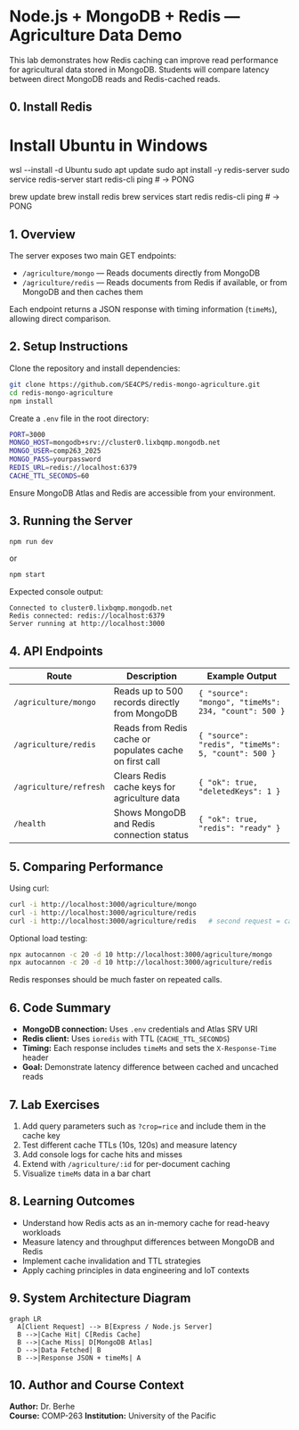 # Node.js + MongoDB + Redis — Agriculture Data Demo

This lab demonstrates how Redis caching can improve read performance for agricultural data stored in MongoDB. Students will compare latency between direct MongoDB reads and Redis-cached reads.

## 0. Install Redis

# Install Ubuntu in Windows
wsl --install -d Ubuntu
sudo apt update
sudo apt install -y redis-server
sudo service redis-server start
redis-cli ping   # → PONG

brew update
brew install redis
brew services start redis
redis-cli ping   # → PONG

## 1. Overview
The server exposes two main GET endpoints:
- `/agriculture/mongo` — Reads documents directly from MongoDB  
- `/agriculture/redis` — Reads documents from Redis if available, or from MongoDB and then caches them  

Each endpoint returns a JSON response with timing information (`timeMs`), allowing direct comparison.

## 2. Setup Instructions
Clone the repository and install dependencies:
```bash
git clone https://github.com/SE4CPS/redis-mongo-agriculture.git
cd redis-mongo-agriculture
npm install
```
Create a `.env` file in the root directory:
```bash
PORT=3000
MONGO_HOST=mongodb+srv://cluster0.lixbqmp.mongodb.net
MONGO_USER=comp263_2025
MONGO_PASS=yourpassword
REDIS_URL=redis://localhost:6379
CACHE_TTL_SECONDS=60
```
Ensure MongoDB Atlas and Redis are accessible from your environment.

## 3. Running the Server
```bash
npm run dev
```
or
```bash
npm start
```
Expected console output:
```
Connected to cluster0.lixbqmp.mongodb.net
Redis connected: redis://localhost:6379
Server running at http://localhost:3000
```

## 4. API Endpoints
| Route | Description | Example Output |
|-------|--------------|----------------|
| `/agriculture/mongo` | Reads up to 500 records directly from MongoDB | `{ "source": "mongo", "timeMs": 234, "count": 500 }` |
| `/agriculture/redis` | Reads from Redis cache or populates cache on first call | `{ "source": "redis", "timeMs": 5, "count": 500 }` |
| `/agriculture/refresh` | Clears Redis cache keys for agriculture data | `{ "ok": true, "deletedKeys": 1 }` |
| `/health` | Shows MongoDB and Redis connection status | `{ "ok": true, "redis": "ready" }` |

## 5. Comparing Performance
Using curl:
```bash
curl -i http://localhost:3000/agriculture/mongo
curl -i http://localhost:3000/agriculture/redis
curl -i http://localhost:3000/agriculture/redis   # second request = cache hit
```
Optional load testing:
```bash
npx autocannon -c 20 -d 10 http://localhost:3000/agriculture/mongo
npx autocannon -c 20 -d 10 http://localhost:3000/agriculture/redis
```
Redis responses should be much faster on repeated calls.

## 6. Code Summary
- **MongoDB connection:** Uses `.env` credentials and Atlas SRV URI  
- **Redis client:** Uses `ioredis` with TTL (`CACHE_TTL_SECONDS`)  
- **Timing:** Each response includes `timeMs` and sets the `X-Response-Time` header  
- **Goal:** Demonstrate latency difference between cached and uncached reads  

## 7. Lab Exercises
1. Add query parameters such as `?crop=rice` and include them in the cache key  
2. Test different cache TTLs (10s, 120s) and measure latency  
3. Add console logs for cache hits and misses  
4. Extend with `/agriculture/:id` for per-document caching  
5. Visualize `timeMs` data in a bar chart  

## 8. Learning Outcomes
- Understand how Redis acts as an in-memory cache for read-heavy workloads  
- Measure latency and throughput differences between MongoDB and Redis  
- Implement cache invalidation and TTL strategies  
- Apply caching principles in data engineering and IoT contexts  

## 9. System Architecture Diagram
```mermaid
graph LR
  A[Client Request] --> B[Express / Node.js Server]
  B -->|Cache Hit| C[Redis Cache]
  B -->|Cache Miss| D[MongoDB Atlas]
  D -->|Data Fetched| B
  B -->|Response JSON + timeMs| A
```

## 10. Author and Course Context
**Author:** Dr. Berhe  
**Course:** COMP-263
**Institution:** University of the Pacific  
